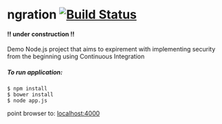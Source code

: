 # ngration [![Build Status](https://travis-ci.org/PatMurp/ngration.svg?branch=master)](https://travis-ci.org/PatMurp/ngration)

#### !! under construction !!

Demo Node.js project that aims to expirement with implementing security from the beginning using Continuous Integration

##### To run application:

	$ npm install 
	$ bower install  
	$ node app.js


point browser to: [localhost:4000](http://localhost:4000/)
